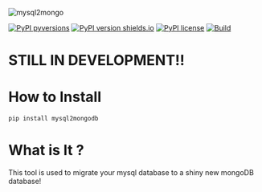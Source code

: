 ![mysql2mongo](https://raw.githubusercontent.com/hyperioxx/mysql2mongo/master/logo/image.png "mysql2mongo")

[![PyPI pyversions](https://img.shields.io/pypi/status/mysql2mongodb.svg)](https://pypi.org/project/mysql2mongodb/)
[![PyPI version shields.io](https://img.shields.io/pypi/v/mysql2mongodb.svg)](https://pypi.python.org/pypi/mysql2mongodb/)
[![PyPI license](https://img.shields.io/pypi/l/mysql2mongodb.svg)](https://pypi.python.org/pypi/mysql2mongodb/)
[![Build](https://travis-ci.com/hyperioxx/mysql2mongoDB.svg?branch=master)](https://pypi.python.org/pypi/mysql2mongodb/)


# STILL IN DEVELOPMENT!!

# How to Install

```
pip install mysql2mongodb
```


# What is It ?

This tool is used to migrate your mysql database to a shiny new mongoDB database! 